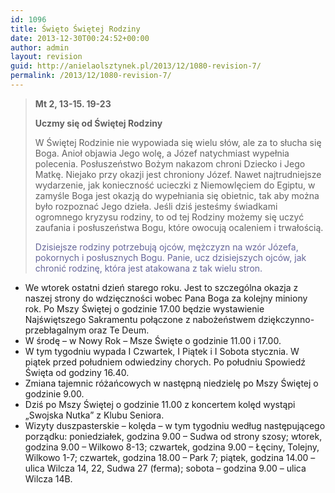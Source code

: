 ```yaml
---
id: 1096
title: Święto Świętej Rodziny
date: 2013-12-30T00:24:52+00:00
author: admin
layout: revision
guid: http://anielaolsztynek.pl/2013/12/1080-revision-7/
permalink: /2013/12/1080-revision-7/
---
```

> **Mt 2, 13-15. 19-23**
> 
> **Uczmy się od Świętej Rodziny**
> 
> W Świętej Rodzinie nie wypowiada się wielu słów, ale za to słucha się Boga. Anioł objawia Jego wolę, a Józef natychmiast wypełnia polecenia. Posłuszeństwo Bożym nakazom chroni Dziecko i Jego Matkę. Niejako przy okazji jest chroniony Józef. Nawet najtrudniejsze wydarzenie, jak konieczność ucieczki z Niemowlęciem do Egiptu, w zamyśle Boga jest okazją do wypełniania się obietnic, tak aby można było rozpoznać Jego dzieła. Jeśli dziś jesteśmy świadkami ogromnego kryzysu rodziny, to od tej Rodziny możemy się uczyć zaufania i posłuszeństwa Bogu, które owocują ocaleniem i trwałością.
> 
> <span style="color: #666699;">Dzisiejsze rodziny potrzebują ojców, mężczyzn na wzór Józefa, pokornych i posłusznych Bogu. Panie, ucz dzisiejszych ojców, jak chronić rodzinę, która jest atakowana z tak wielu stron.</span>

  * We wtorek ostatni dzień starego roku. Jest to szczególna okazja z naszej strony do wdzięczności wobec Pana Boga za kolejny miniony rok. Po Mszy Świętej o godzinie 17.00 będzie wystawienie Najświętszego Sakramentu połączone z nabożeństwem dziękczynno-przebłagalnym oraz Te Deum.
  * W środę &#8211; w Nowy Rok &#8211; Msze Święte o godzinie 11.00 i 17.00.
  * W tym tygodniu wypada I Czwartek, I Piątek i I Sobota stycznia. W piątek przed południem odwiedziny chorych. Po południu Spowiedź Święta od godziny 16.40.
  * Zmiana tajemnic różańcowych w następną niedzielę po Mszy Świętej o godzinie 9.00.
  * Dziś po Mszy Świętej o godzinie 11.00 z koncertem kolęd wystąpi &#8222;Swojska Nutka&#8221; z Klubu Seniora.
  * Wizyty duszpasterskie &#8211; kolęda &#8211; w tym tygodniu według następującego porządku: poniedziałek, godzina 9.00 &#8211; Sudwa od strony szosy; wtorek, godzina 9.00 &#8211; Wilkowo 8-13; czwartek, godzina 9.00 &#8211; Łęciny, Tolejny, Wilkowo 1-7; czwartek, godzina 18.00 &#8211; Park 7; piątek, godzina 14.00 &#8211; ulica Wilcza 14, 22, Sudwa 27 (ferma); sobota &#8211; godzina 9.00 &#8211; ulica Wilcza 14B.